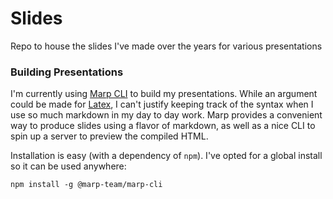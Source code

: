 # Slides

Repo to house the slides I've made over the years for various presentations

### Building Presentations

I'm currently using [Marp CLI](https://github.com/marp-team/marp-cli) to build my presentations.  While an argument could be made for [Latex](https://www.latex-project.org/), I can't justify keeping track of the syntax when I use so much markdown in my day to day work.  Marp provides a convenient way to produce slides using a flavor of markdown, as well as a nice CLI to spin up a server to preview the compiled HTML.

Installation is easy (with a dependency of `npm`).  I've opted for a global install so it can be used anywhere:

```npm install -g @marp-team/marp-cli```
